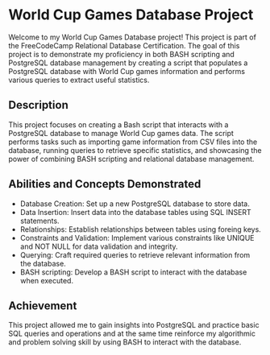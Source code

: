 # World Cup Games Database Project

Welcome to my World Cup Games Database project! This project is part of the FreeCodeCamp Relational Database Certification. The goal of this project is to demonstrate my proficiency in both BASH scripting and PostgreSQL database management by creating a script that populates a PostgreSQL database with World Cup games information and performs various queries to extract useful statistics.

## Description

This project focuses on creating a Bash script that interacts with a PostgreSQL database to manage World Cup games data. The script performs tasks such as importing game information from CSV files into the database, running queries to retrieve specific statistics, and showcasing the power of combining BASH scripting and relational database management.

## Abilities and Concepts Demonstrated

- Database Creation: Set up a new PostgreSQL database to store data.
- Data Insertion: Insert data into the database tables using SQL INSERT statements.
- Relationships: Establish relationships between tables using foreing keys.
- Constraints and Validation: Implement various constraints like UNIQUE and NOT NULL for data validation and integrity.
- Querying: Craft required queries to retrieve relevant information from the database.
- BASH scripting: Develop a BASH script to interact with the database when executed.

## Achievement

This project allowed me to gain insights into PostgreSQL and practice basic SQL queries and operations and at the same time reinforce my algorithmic and problem solving skill by using BASH to interact with the database.
